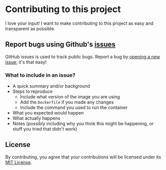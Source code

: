 # Contributing to this project
I love your input! I want to make contributing to this project as easy and transparent as possible.

## Report bugs using Github's [issues](https://github.com/PrajwalJ15/php-nginx-docker/issues)
GitHub issues is used to track public bugs.
Report a bug by [opening a new issue](https://github.com/PrajwalJ15/php-nginx-docker/issues/new); it's that easy!

### What to include in an issue?
- A quick summary and/or background
- Steps to reproduce
    - Include what version of the image you are using
    - Add the `Dockerfile` if you made any changes
    - Include the command you used to run the container
- What you expected would happen
- What actually happens
- Notes (possibly including why you think this might be happening, or stuff you tried that didn't work)

## License
By contributing, you agree that your contributions will be licensed under its [MIT License](./LICENSE).
